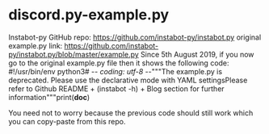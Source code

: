# discord.py-example.py
Instabot-py GitHub repo:
https://github.com/instabot-py/instabot.py
original example.py link:
https://github.com/instabot-py/instabot.py/blob/master/example.py
Since 5th August 2019, if you now go to the original example.py file then it shows the following code:
#!/usr/bin/env python3# -*- coding: utf-8 -*-"""The example.py is deprecated. Please use the declarative mode with YAML settingsPlease refer to Github README + (instabot -h) + Blog section for further information"""print(__doc__)

You need not to worry because the previous code should still work which you can copy-paste from this repo.
